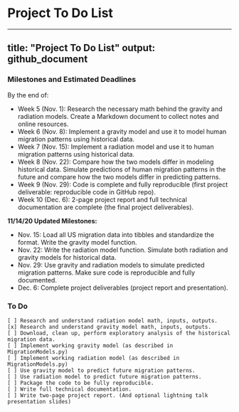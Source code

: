 # Project To Do List
---
title: "Project To Do List"
output: github_document
---

### Milestones and Estimated Deadlines

By the end of:   
 
* Week 5 (Nov. 1): Research the necessary math behind the gravity and radiation models. Create a Markdown document to collect notes and online resources.  
* Week 6 (Nov. 8): Implement a gravity model and use it to model human migration patterns using historical data.  
* Week 7 (Nov. 15): Implement a radiation model and use it to human migration patterns using historical data.  
* Week 8 (Nov. 22): Compare how the two models differ in modeling historical data. Simulate predictions of human migration patterns in the future and compare how the two models differ in predicting patterns.  
* Week 9 (Nov. 29): Code is complete and fully reproducible (first project deliverable: reproducible code in GitHub repo).  
* Week 10 (Dec. 6): 2-page project report and full technical documentation are complete (the final project deliverables).  

**11/14/20 Updated Milestones:**

* Nov. 15: Load all US migration data into tibbles and standardize the format. Write the gravity model function.
* Nov. 22: Write the radiation model function. Simulate both radiation and gravity models for historical data.
* Nov. 29: Use gravity and radiation models to simulate predicted migration patterns. Make sure code is reproducible and fully documented.
* Dec. 6: Complete project deliverables (project report and presentation).
    
### To Do
    [ ] Research and understand radiation model math, inputs, outputs.
    [x] Research and understand gravity model math, inputs, outputs.
    [ ] Download, clean up, perform exploratory analysis of the historical migration data.
    [ ] Implement working gravity model (as described in MigrationModels.py)
    [ ] Implement working radiation model (as described in MigrationModels.py)
    [ ] Use gravity model to predict future migration patterns.
    [ ] Use radiation model to predict future migration patterns.
    [ ] Package the code to be fully reproducible.
    [ ] Write full technical documentation.
    [ ] Write two-page project report. (And optional lightning talk presentation slides)
